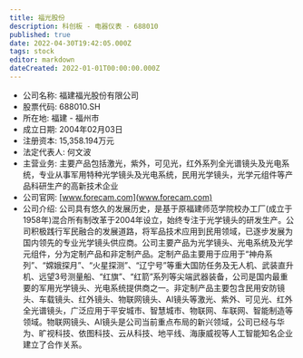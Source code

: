 ```yaml
---
title: 福光股份
description: 科创板 - 电器仪表 - 688010
published: true
date: 2022-04-30T19:42:05.000Z
tags: stock
editor: markdown
dateCreated: 2022-01-01T00:00:00.000Z
---
```


- 公司名称: 福建福光股份有限公司
- 股票代码: 688010.SH
- 所在地: 福建 - 福州市
- 成立日期: 2004年02月03日
- 注册资本: 15,358.194万元
- 法定代表人: 何文波
- 主营业务: 主要产品包括激光，紫外，可见光，红外系列全光谱镜头及光电系统，专业从事军用特种光学镜头及光电系统，民用光学镜头，光学元组件等产品科研生产的高新技术企业
- 公司官网: [www.forecam.com](www.forecam.com)
- 公司介绍: 公司具有悠久的发展历史，是基于原福建师范学院校办工厂(成立于1958年)混合所有制改革于2004年设立，始终专注于光学镜头的研发生产。公司积极践行军民融合的发展道路，将军品技术应用到民用领域，已逐步发展为国内领先的专业光学镜头供应商。公司主要产品为光学镜头、光电系统及光学元组件，分为定制产品和非定制产品。定制产品主要用于应用于“神舟系列”、“嫦娥探月”、“火星探测”、“辽宁号”等重大国防任务及无人机、武装直升机、远望3号测量船、“红旗”、“红箭”系列等尖端武器装备，公司是国内最重要的军用光学镜头、光电系统提供商之一。非定制产品主要包含民用安防镜头、车载镜头、红外镜头、物联网镜头、AI镜头等激光、紫外、可见光、红外全光谱镜头，广泛应用于平安城市、智慧城市、物联网、车联网、智能制造等领域。物联网镜头、AI镜头是公司当前重点布局的新兴领域，公司已经与华为、旷视科技、依图科技、云从科技、地平线、海康威视等人工智能知名企业建立了合作关系。


